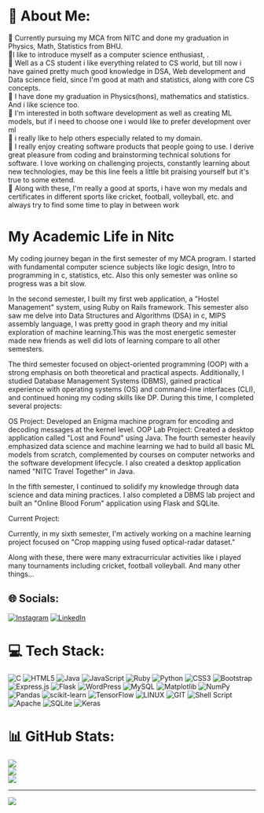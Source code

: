 # 💫 About Me:
🔭 Currently pursuing my MCA from NITC and done my graduation in Physics, Math, Statistics from BHU.</br>
🌱I like to introduce myself as a computer science enthusiast, .</br>
🌱 Well as a CS student i like everything related to CS world, but till now i have gained pretty much good knowledge in DSA, Web    development and Data science field, since I'm good at math and statistics, along with core CS concepts.</br>
🌱 I have done my graduation in Physics(hons), mathematics and statistics. And i like science too.</br>
🌱 I'm interested in both software development as well as creating ML models, but if i need to choose one i would like to prefer development over ml</br>
🌱 i really like to help others especially related to my domain.</br>
🌱 I really enjoy creating software products that people going to use. I derive great pleasure from coding and brainstorming technical solutions for software. I love working on challenging projects, constantly learning about new technologies, may be this line feels a little bit praising yourself but it's true to some extend.</br>
🌱 Along with these, I'm really a good at sports, i have won my medals and certificates in different sports like cricket, football, volleyball,   etc. and always try to find some time to play in between work</br>

# My Academic Life in Nitc
My coding journey began in the first semester of my MCA program.  I started with fundamental computer science subjects like logic design, Intro to programming in c, statistics, etc. Also this only semester was online so progress was a bit slow.

In the second semester, I built my first web application, a "Hostel Management" system, using Ruby on Rails framework.  This semester also saw me delve into Data Structures and Algorithms (DSA) in c, MIPS assembly language, I was pretty good in graph theory and my initial exploration of machine learning.This was the most energetic semester made new friends as well did lots of learning compare to all other semesters.

The third semester focused on object-oriented programming (OOP) with a strong emphasis on both theoretical and practical aspects.  Additionally, I studied Database Management Systems (DBMS), gained practical experience with operating systems (OS) and command-line interfaces (CLI), and continued honing my coding skills like DP.  During this time, I completed several projects:

OS Project: Developed an Enigma machine program for encoding and decoding messages at the kernel level.
OOP Lab Project: Created a desktop application called "Lost and Found" using Java.
The fourth semester heavily emphasized data science and machine learning we had to build all basic ML models from scratch, complemented by courses on computer networks and the software development lifecycle.  I also created a desktop application named "NITC Travel Together" in Java.

In the fifth semester, I continued to solidify my knowledge through data science and data mining practices.  I also completed a DBMS lab project and built an "Online Blood Forum" application using Flask and SQLite.

Current Project:

Currently, in my sixth semester, I'm actively working on a machine learning project focused on "Crop mapping using fused optical-radar dataset."

Along with these, there were many extracurricular activities like i played many tournaments including cricket, football volleyball. And many other things... 

## 🌐 Socials:
[![Instagram](https://img.shields.io/badge/Instagram-%23E4405F.svg?logo=Instagram&logoColor=white)](https://instagram.com/singh.prakash2) [![LinkedIn](https://img.shields.io/badge/LinkedIn-%230077B5.svg?logo=linkedin&logoColor=white)](https://linkedin.com/in/prakash-singh-bb6a99174) 

# 💻 Tech Stack:
![C](https://img.shields.io/badge/c-%2300599C.svg?style=for-the-badge&logo=c&logoColor=white) ![HTML5](https://img.shields.io/badge/html5-%23E34F26.svg?style=for-the-badge&logo=html5&logoColor=white) ![Java](https://img.shields.io/badge/java-%23ED8B00.svg?style=for-the-badge&logo=openjdk&logoColor=white) ![JavaScript](https://img.shields.io/badge/javascript-%23323330.svg?style=for-the-badge&logo=javascript&logoColor=%23F7DF1E) ![Ruby](https://img.shields.io/badge/ruby-%23CC342D.svg?style=for-the-badge&logo=ruby&logoColor=white) ![Python](https://img.shields.io/badge/python-3670A0?style=for-the-badge&logo=python&logoColor=ffdd54) ![CSS3](https://img.shields.io/badge/css3-%231572B6.svg?style=for-the-badge&logo=css3&logoColor=white) ![Bootstrap](https://img.shields.io/badge/bootstrap-%238511FA.svg?style=for-the-badge&logo=bootstrap&logoColor=white) ![Express.js](https://img.shields.io/badge/express.js-%23404d59.svg?style=for-the-badge&logo=express&logoColor=%2361DAFB) ![Flask](https://img.shields.io/badge/flask-%23000.svg?style=for-the-badge&logo=flask&logoColor=white) ![WordPress](https://img.shields.io/badge/WordPress-%23117AC9.svg?style=for-the-badge&logo=WordPress&logoColor=white) ![MySQL](https://img.shields.io/badge/mysql-%2300000f.svg?style=for-the-badge&logo=mysql&logoColor=white) ![Matplotlib](https://img.shields.io/badge/Matplotlib-%23ffffff.svg?style=for-the-badge&logo=Matplotlib&logoColor=black) ![NumPy](https://img.shields.io/badge/numpy-%23013243.svg?style=for-the-badge&logo=numpy&logoColor=white) ![Pandas](https://img.shields.io/badge/pandas-%23150458.svg?style=for-the-badge&logo=pandas&logoColor=white) ![scikit-learn](https://img.shields.io/badge/scikit--learn-%23F7931E.svg?style=for-the-badge&logo=scikit-learn&logoColor=white) ![TensorFlow](https://img.shields.io/badge/TensorFlow-%23FF6F00.svg?style=for-the-badge&logo=TensorFlow&logoColor=white) ![LINUX](https://img.shields.io/badge/Linux-FCC624?style=for-the-badge&logo=linux&logoColor=black) ![GIT](https://img.shields.io/badge/Git-fc6d26?style=for-the-badge&logo=git&logoColor=white)
![Shell Script](https://img.shields.io/badge/shell_script-%23121011.svg?style=for-the-badge&logo=gnu-bash&logoColor=white) ![Apache](https://img.shields.io/badge/apache-%23D42029.svg?style=for-the-badge&logo=apache&logoColor=white) ![SQLite](https://img.shields.io/badge/sqlite-%2307405e.svg?style=for-the-badge&logo=sqlite&logoColor=white) ![Keras](https://img.shields.io/badge/Keras-%23D00000.svg?style=for-the-badge&logo=Keras&logoColor=white)

# 📊 GitHub Stats:
![](https://github-readme-stats.vercel.app/api?username=prakashgolusingh&theme=dark&hide_border=false&include_all_commits=false&count_private=false)<br/>
![](https://github-readme-streak-stats.herokuapp.com/?user=prakashgolusingh&theme=dark&hide_border=false)<br/>
![](https://github-readme-stats.vercel.app/api/top-langs/?username=prakashgolusingh&theme=dark&hide_border=false&include_all_commits=false&count_private=false&layout=compact)

---
[![](https://visitcount.itsvg.in/api?id=prakashgolusingh&icon=0&color=0)](https://visitcount.itsvg.in)

<!-- Proudly created with GPRM ( https://gprm.itsvg.in ) -->

